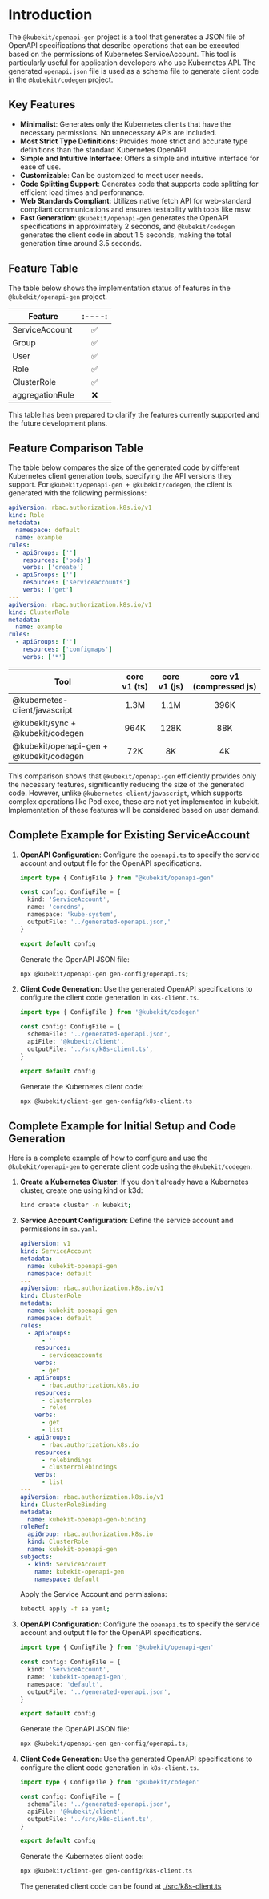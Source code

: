 # Introduction

The `@kubekit/openapi-gen` project is a tool that generates a JSON file of OpenAPI specifications that describe operations that can be executed based on the permissions of Kubernetes ServiceAccount. This tool is particularly useful for application developers who use Kubernetes API. The generated `openapi.json` file is used as a schema file to generate client code in the `@kubekit/codegen` project.

## Key Features

- **Minimalist**: Generates only the Kubernetes clients that have the necessary permissions. No unnecessary APIs are included.
- **Most Strict Type Definitions**: Provides more strict and accurate type definitions than the standard Kubernetes OpenAPI.
- **Simple and Intuitive Interface**: Offers a simple and intuitive interface for ease of use.
- **Customizable**: Can be customized to meet user needs.
- **Code Splitting Support**: Generates code that supports code splitting for efficient load times and performance.
- **Web Standards Compliant**: Utilizes native fetch API for web-standard compliant communications and ensures testability with tools like msw.
- **Fast Generation**: `@kubekit/openapi-gen` generates the OpenAPI specifications in approximately 2 seconds, and `@kubekit/codegen` generates the client code in about 1.5 seconds, making the total generation time around 3.5 seconds.

## Feature Table

The table below shows the implementation status of features in the `@kubekit/openapi-gen` project.

| Feature         | :----: |
| --------------- | :----: |
| ServiceAccount  |   ✅   |
| Group           |   ✅   |
| User            |   ✅   |
| Role            |   ✅   |
| ClusterRole     |   ✅   |
| aggregationRule |   ❌   |

This table has been prepared to clarify the features currently supported and the future development plans.

## Feature Comparison Table

The table below compares the size of the generated code by different Kubernetes client generation tools, specifying the API versions they support. For `@kubekit/openapi-gen + @kubekit/codegen`, the client is generated with the following permissions:

```yaml
apiVersion: rbac.authorization.k8s.io/v1
kind: Role
metadata:
  namespace: default
  name: example
rules:
  - apiGroups: ['']
    resources: ['pods']
    verbs: ['create']
  - apiGroups: ['']
    resources: ['serviceaccounts']
    verbs: ['get']
---
apiVersion: rbac.authorization.k8s.io/v1
kind: ClusterRole
metadata:
  name: example
rules:
  - apiGroups: ['']
    resources: ['configmaps']
    verbs: ['*']
```

| Tool                                    | core v1 (ts) | core v1 (js) | core v1 (compressed js) |
| --------------------------------------- | :----------: | :----------: | :---------------------: |
| @kubernetes-client/javascript           |     1.3M     |     1.1M     |          396K           |
| @kubekit/sync + @kubekit/codegen        |     964K     |     128K     |           88K           |
| @kubekit/openapi-gen + @kubekit/codegen |     72K      |      8K      |           4K            |

This comparison shows that `@kubekit/openapi-gen` efficiently provides only the necessary features, significantly reducing the size of the generated code. However, unlike `@kubernetes-client/javascript`, which supports complex operations like Pod exec, these are not yet implemented in kubekit. Implementation of these features will be considered based on user demand.

## Complete Example for Existing ServiceAccount

1. **OpenAPI Configuration**:
   Configure the `openapi.ts` to specify the service account and output file for the OpenAPI specifications.

   ```typescript:gen-config/openapi.ts
   import type { ConfigFile } from "@kubekit/openapi-gen"

   const config: ConfigFile = {
     kind: 'ServiceAccount',
     name: 'coredns',
     namespace: 'kube-system',
     outputFile: '../generated-openapi.json,'
   }

   export default config
   ```

   Generate the OpenAPI JSON file:

   ```bash
   npx @kubekit/openapi-gen gen-config/openapi.ts;
   ```

2. **Client Code Generation**:
   Use the generated OpenAPI specifications to configure the client code generation in `k8s-client.ts`.

   ```typescript:gen-config/k8s-client.ts
   import type { ConfigFile } from '@kubekit/codegen'

   const config: ConfigFile = {
     schemaFile: '../generated-openapi.json',
     apiFile: '@kubekit/client',
     outputFile: '../src/k8s-client.ts',
   }

   export default config
   ```

   Generate the Kubernetes client code:

   ```bash
   npx @kubekit/client-gen gen-config/k8s-client.ts
   ```

## Complete Example for Initial Setup and Code Generation

Here is a complete example of how to configure and use the `@kubekit/openapi-gen` to generate client code using the `@kubekit/codegen`.

1. **Create a Kubernetes Cluster**:
   If you don't already have a Kubernetes cluster, create one using kind or k3d:

   ```bash
   kind create cluster -n kubekit;
   ```

2. **Service Account Configuration**:
   Define the service account and permissions in `sa.yaml`.

   ```yaml:gen-config/sa.yaml
   apiVersion: v1
   kind: ServiceAccount
   metadata:
     name: kubekit-openapi-gen
     namespace: default
   ---
   apiVersion: rbac.authorization.k8s.io/v1
   kind: ClusterRole
   metadata:
     name: kubekit-openapi-gen
     namespace: default
   rules:
     - apiGroups:
         - ''
       resources:
         - serviceaccounts
       verbs:
         - get
     - apiGroups:
         - rbac.authorization.k8s.io
       resources:
         - clusterroles
         - roles
       verbs:
         - get
         - list
     - apiGroups:
         - rbac.authorization.k8s.io
       resources:
         - rolebindings
         - clusterrolebindings
       verbs:
         - list
   ---
   apiVersion: rbac.authorization.k8s.io/v1
   kind: ClusterRoleBinding
   metadata:
     name: kubekit-openapi-gen-binding
   roleRef:
     apiGroup: rbac.authorization.k8s.io
     kind: ClusterRole
     name: kubekit-openapi-gen
   subjects:
     - kind: ServiceAccount
       name: kubekit-openapi-gen
       namespace: default
   ```

   Apply the Service Account and permissions:

   ```bash
   kubectl apply -f sa.yaml;
   ```

3. **OpenAPI Configuration**:
   Configure the `openapi.ts` to specify the service account and output file for the OpenAPI specifications.

   ```typescript:gen-config/openapi.ts
   import type { ConfigFile } from '@kubekit/openapi-gen'

   const config: ConfigFile = {
     kind: 'ServiceAccount',
     name: 'kubekit-openapi-gen',
     namespace: 'default',
     outputFile: '../generated-openapi.json',
   }

   export default config
   ```

   Generate the OpenAPI JSON file:

   ```bash
   npx @kubekit/openapi-gen gen-config/openapi.ts;
   ```

4. **Client Code Generation**:
   Use the generated OpenAPI specifications to configure the client code generation in `k8s-client.ts`.

   ```typescript:gen-config/k8s-client.ts
   import type { ConfigFile } from '@kubekit/codegen'

   const config: ConfigFile = {
     schemaFile: '../generated-openapi.json',
     apiFile: '@kubekit/client',
     outputFile: '../src/k8s-client.ts',
   }

   export default config
   ```

   Generate the Kubernetes client code:

   ```bash
   npx @kubekit/client-gen gen-config/k8s-client.ts
   ```

   The generated client code can be found at [./src/k8s-client.ts](src/k8s-client.ts)
